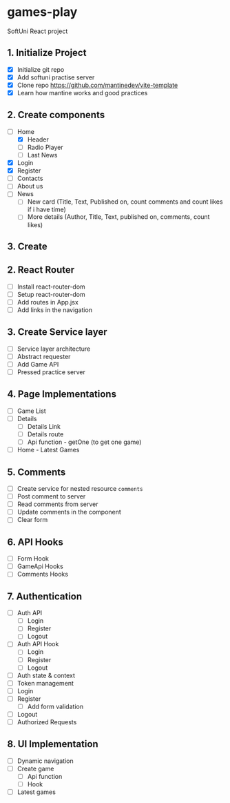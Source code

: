 # games-play

SoftUni React project

## 1. Initialize Project

- [x] Initialize git repo
- [x] Add softuni practise server
- [x] Clone repo https://github.com/mantinedev/vite-template
- [x] Learn how mantine works and good practices

## 2. Create components
- [ ] Home
  - [x] Header
  - [ ] Radio Player
  - [ ] Last News
- [x] Login
- [x] Register
- [ ] Contacts
- [ ] About us
- [ ] News
  - [ ] New card (Title, Text, Published on, count comments and count likes if i have time)
  - [ ] More details (Author, Title, Text, published on, comments, count likes)

## 3. Create




## 2. React Router

- [ ] Install react-router-dom
- [ ] Setup react-router-dom
- [ ] Add routes in App.jsx
- [ ] Add links in the navigation

## 3. Create Service layer
- [ ] Service layer architecture
- [ ] Abstract requester
- [ ] Add Game API
- [ ] Pressed practice server

## 4. Page Implementations
- [ ] Game List
- [ ] Details
  - [ ] Details Link
  - [ ] Details route 
  - [ ] Api function - getOne (to get one game)
- [ ] Home - Latest Games
## 5. Comments
- [ ] Create service for nested resource `comments`
- [ ] Post comment to server
- [ ] Read comments from server
- [ ] Update comments in the component
- [ ] Clear form
## 6. API Hooks
- [ ] Form Hook
- [ ] GameApi Hooks
- [ ] Comments Hooks
## 7. Authentication
- [ ] Auth API
  - [ ] Login
  - [ ] Register
  - [ ] Logout
- [ ] Auth API Hook
  - [ ] Login
  - [ ] Register
  - [ ] Logout 
- [ ] Auth state & context
- [ ] Token management
- [ ] Login
- [ ] Register
  - [ ] Add form validation 
- [ ] Logout
- [ ] Authorized Requests
## 8. UI Implementation
- [ ] Dynamic navigation
- [ ] Create game
  - [ ] Api function
  - [ ] Hook
- [ ] Latest games